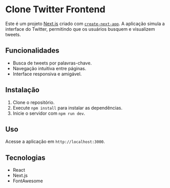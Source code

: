 # Clone Twitter Frontend

Este é um projeto [Next.js](https://nextjs.org) criado com [`create-next-app`](https://nextjs.org/docs/app/api-reference/cli/create-next-app). A aplicação simula a interface do Twitter, permitindo que os usuários busquem e visualizem tweets.

## Funcionalidades

- Busca de tweets por palavras-chave.
- Navegação intuitiva entre páginas.
- Interface responsiva e amigável.

## Instalação

1. Clone o repositório.
2. Execute `npm install` para instalar as dependências.
3. Inicie o servidor com `npm run dev`.

## Uso

Acesse a aplicação em `http://localhost:3000`.

## Tecnologias

- React
- Next.js
- FontAwesome

